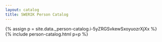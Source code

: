 ```yaml
---
layout: catalog
title: SWERIK Person Catalog
---
```

{% assign p = site.data._person-catalog.i-5yZRGSvkewSxoyuozrXjXx %}
{% include person-catalog.html p=p %}

